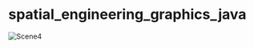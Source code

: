 # spatial_engineering_graphics_java

![Scene4](https://user-images.githubusercontent.com/34326870/100652455-9fb7fc00-334f-11eb-8d92-d90c1e3d0e48.png)
